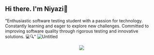 ## Hi there. I'm Niyazi👋
"Enthusiastic software testing student with a passion for technology. Constantly learning and eager to explore new challenges. Committed to improving software quality through rigorous testing and innovative solutions. 💻🔍"
![Untitled](https://github.com/NiyaziPro/NiyaziPro/assets/157756281/4bef5a40-f96d-45ad-8ccb-d0b2d1a3bc0b)


<p align="center">
  <a href="https://skillicons.dev">
    <img src="https://skillicons.dev/icons?i=git,github,java,idea,gmail,linkedin,instagram" />
  </a>
</p>

<!--
**NiyaziPro/NiyaziPro** is a ✨ _special_ ✨ repository because its `README.md` (this file) appears on your GitHub profile.

Here are some ideas to get you started:

- 🔭 I’m currently working on ...
- 🌱 I’m currently learning ...
- 👯 I’m looking to collaborate on ...
- 🤔 I’m looking for help with ...
- 💬 Ask me about ...
- 📫 How to reach me: ...
- 😄 Pronouns: ...
- ⚡ Fun fact: ...
-->
